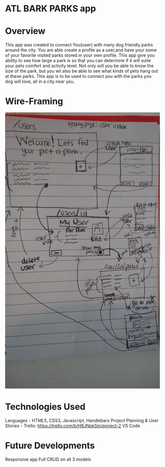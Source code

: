 # ATL BARK PARKS app

# Overview
This app was created to connect You(user) with many dog friendly parks around the city. You are able create a profile as a user,and have your some of your favorite visited parks stored in your own profile. This app give you ability to see how large a park is so that you can determine if it will suite your pets comfort and activity level. Not only will you be able to know the size of the park, but you wil also be able to see what kinds of pets hang out at these parks. This app is to be used to connect you with the parks you dog will love, all in a city near you.


# Wire-Framing
![Wire-Frame](https://github.com/Trell144/ATL_BARK_PARKS/blob/master/20180925_125736_HDR.jpg)


# Technologies Used
Languages - HTML5, CSS3, Javascript, Handlebars
Project Planning & User Stories - Trello: https://trello.com/b/H8JNpkSm/project-2
VS Code

# Future Developments
Responsive app
Full CRUD on all 3 models
